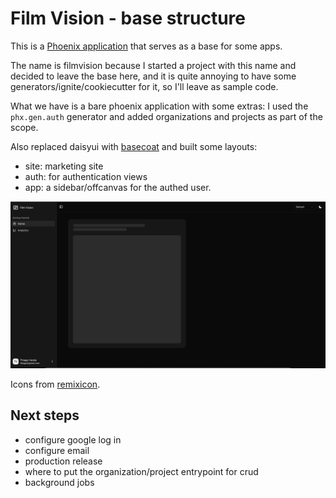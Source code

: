 # Film Vision - base structure

This is a [Phoenix application](https://www.phoenixframework.org/) that serves as a base for some apps.

The name is filmvision because I started a project with this name and decided to leave the base here, and it is quite annoying to have some generators/ignite/cookiecutter for it, so I'll leave as sample code.

What we have is a bare phoenix application with some extras:
I used the `phx.gen.auth` generator and added organizations and projects as part of the scope.

Also replaced daisyui with [basecoat](https://basecoatui.com/) and built some layouts:


- site: marketing site
- auth: for authentication views
- app: a sidebar/offcanvas for the authed user.

![app-layout](app-layout.png)

Icons from [remixicon](https://remixicon.com/).

## Next steps
- configure google log in
- configure email
- production release
- where to put the organization/project entrypoint for crud
- background jobs
